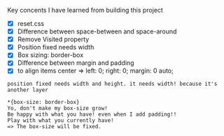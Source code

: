 Key concents I have learned from building this project

- [x] reset.css
- [x] Difference between space-between and space-around
- [x] Remove Visited property
- [x] Position fixed needs width
- [x] Box sizing: border-box
- [x] Difference between margin and padding
- [x] to align items center => left: 0; right: 0; margin: 0 auto;
```
position fixed needs width and height. it needs width! because it's another layer

```

```
*{box-size: border-box}
Yo, don't make my box-size grow!
Be happy with what you have! even when I add padding!!
Play with what you currently have!
=> The box-size will be fixed.
```
